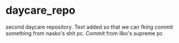 # daycare_repo
second daycare repository. Text added so that we can fking commit something from nasko's shit pc.
Commit from Ilko's supreme pc
